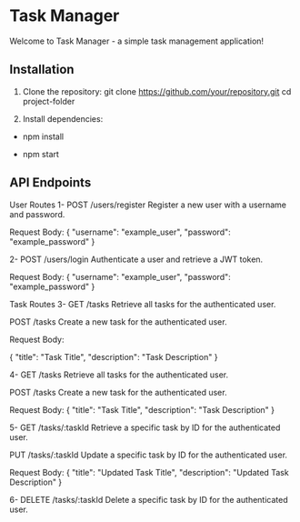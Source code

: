 # Task Manager

Welcome to Task Manager - a simple task management application!

## Installation

1. Clone the repository:
git clone https://github.com/your/repository.git
cd project-folder

2. Install dependencies:

- npm install

- npm start

## API Endpoints

User Routes
1- POST /users/register
Register a new user with a username and password.

Request Body: 
{
    "username": "example_user",
    "password": "example_password"
}

2- POST /users/login
Authenticate a user and retrieve a JWT token.

Request Body:
{
    "username": "example_user",
    "password": "example_password"
}

Task Routes
3- GET /tasks
Retrieve all tasks for the authenticated user.

POST /tasks
Create a new task for the authenticated user.

Request Body:

{
    "title": "Task Title",
    "description": "Task Description"
}

4- GET /tasks
Retrieve all tasks for the authenticated user.

POST /tasks
Create a new task for the authenticated user.

Request Body:
{
    "title": "Task Title",
    "description": "Task Description"
}

5- GET /tasks/:taskId
Retrieve a specific task by ID for the authenticated user.

PUT /tasks/:taskId
Update a specific task by ID for the authenticated user.

Request Body:
{
    "title": "Updated Task Title",
    "description": "Updated Task Description"
}

6- DELETE /tasks/:taskId
Delete a specific task by ID for the authenticated user.
